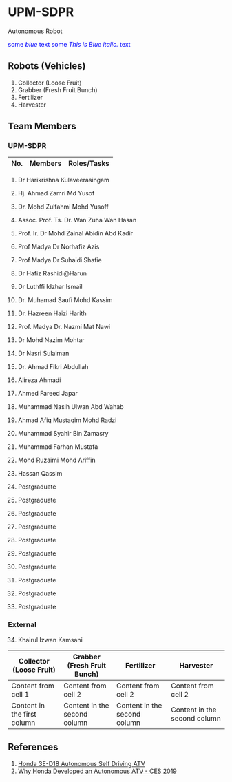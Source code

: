 # UPM-SDPR
Autonomous Robot

<span style="color:blue">some *blue* text</span>
<span style="color:blue">some *This is Blue italic.* text</span>

## Robots (Vehicles)
1. Collector (Loose Fruit)
2. Grabber (Fresh Fruit Bunch)
3. Fertilizer
4. Harvester

## Team Members
### UPM-SDPR
No. | Members | Roles/Tasks |
------------ | ------------- | -------------
1. Dr Harikrishna Kulaveerasingam
2. Hj. Ahmad Zamri Md Yusof
3. Dr. Mohd Zulfahmi Mohd Yusoff
4. Assoc. Prof. Ts. Dr. Wan Zuha Wan Hasan
5. Prof. Ir. Dr Mohd Zainal Abidin Abd Kadir
6. Prof Madya Dr Norhafiz Azis
7. Prof Madya Dr Suhaidi Shafie
8. Dr Hafiz Rashidi@Harun
9. Dr Luthffi Idzhar Ismail
10. Dr. Muhamad Saufi Mohd Kassim
11. Dr. Hazreen Haizi Harith
12. Prof. Madya Dr. Nazmi Mat Nawi
13. Dr Mohd Nazim Mohtar
14. Dr Nasri Sulaiman
15. Dr. Ahmad Fikri Abdullah

16. Alireza Ahmadi
17. Ahmed Fareed Japar
18. Muhammad Nasih Ulwan Abd Wahab
19. Ahmad Afiq Mustaqim Mohd Radzi
20. Muhammad Syahir Bin Zamasry
21. Muhammad Farhan Mustafa
22. Mohd Ruzaimi Mohd Ariffin
23. Hassan Qassim
24. Postgraduate
25. Postgraduate
26. Postgraduate
27. Postgraduate
28. Postgraduate
29. Postgraduate
30. Postgraduate
31. Postgraduate
32. Postgraduate
33. Postgraduate

### External
34. Khairul Izwan Kamsani

Collector (Loose Fruit) | Grabber (Fresh Fruit Bunch) | Fertilizer | Harvester
------------ | ------------- | ------------- | -------------
Content from cell 1 | Content from cell 2 | Content from cell 2 | Content from cell 2
Content in the first column | Content in the second column | Content in the second column | Content in the second column

## References
1. [Honda 3E-D18 Autonomous Self Driving ATV](https://www.youtube.com/watch?v=no7vPNSPYbY&ab_channel=DPCcars)
2. [Why Honda Developed an Autonomous ATV - CES 2019](https://www.youtube.com/watch?v=k09CF7F-KrY&ab_channel=AutolineNetwork)

